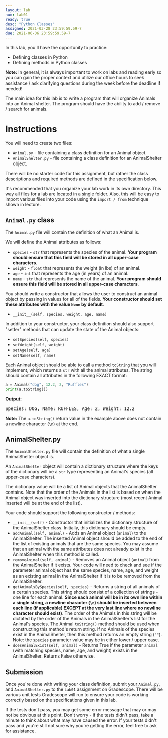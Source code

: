 ```yaml
---
layout: lab
num: lab01
ready: true
desc: "Python Classes"
assigned: 2021-03-28 23:59:59.59-7
due: 2021-06-06 23:59:59.59-7
---
```


In this lab, you'll have the opportunity to practice:

* Defining classes in Python
* Defining methods in Python classes

**Note:** In general, it is always important to work on labs and reading early so you can gain the proper context and utilize our office hours to seek assistance / ask clarifying questions during the week before the deadline if needed!

The main idea for this lab is to write a program that will organize Animals into an Animal shelter. The program should have the ability to add / remove / search for animals.

# Instructions

You will need to create two files:
* `Animal.py` - file containing a class definition for an Animal object.
* `AnimalShelter.py` - file containing a class definition for an AnimalShelter object.

There will be no starter code for this assignment, but rather the class descriptions and required methods are defined in the specification below.

It's recommended that you organize your lab work in its own directory. This way all files for a lab are located in a single folder. Also, this will be easy to import various files into your code using the `import / from` technique shown in lecture.

## `Animal.py` class

The `Animal.py` file will contain the definition of what an Animal is.

We will define the Animal attributes as follows:

* `species` - `str` that represents the species of the animal. <b>Your program should ensure that this field will be stored in all upper-case characters</b>.
* `weight` - `float` that represents the weight (in lbs) of an animal.
* `age` - `int` that represents the age (in years) of an animal.
* `name` - `str` that represents the name of the animal. <b>Your program should ensure this field will be stored in all upper-case characters</b>.

You should write a constructor that allows the user to construct an animal object by passing in values for all of the fields. <b>Your constructor should set these attributes with the value `None` by default</b>.

* `__init__(self, species, weight, age, name)`

In addition to your constructor, your class definition should also support "setter" methods that can update the state of the Animal objects:

* `setSpecies(self, species)`
* `setWeight(self, weight)`
* `setAge(self, age)`
* `setName(self, name)`

Each Animal object should be able to call a method `toString` that you will implement, which returns a `str` with all the animal attributes. The string should contain all attributes in the following EXACT format:

```python
a = Animal("dog", 12.2, 2, "Ruffles")
print(a.toString())
```

<b>Output:</b>

<tt>
Species: DOG, Name: RUFFLES, Age: 2, Weight: 12.2
</tt>

<b>Note:</b> The `a.toString()` return value in the example above does not contain a newline character (`\n`) at the end.

## AnimalShelter.py

The `AnimalShelter.py` file will contain the definition of what a single AnimalShelter object is.

An `AnimalShelter` object will contain a dictionary structure where the keys of the dictionary will be a `str` type representing an Animal's species (all upper-case characters).

The dictionary value will be a list of Animal objects that the AnimalShelter contains. Note that the order of the Animals in the list is based on when the Animal object was inserted into the dictionary structure (most recent Animal inserted will be at the end of the list).

Your code should support the following constructor / methods:

* `__init__(self)` - Constructor that initializes the dictionary structure of the AnimalShelter class. Initially, this dictionary should be empty.
* `addAnimal(self, animal)` - Adds an Animal object (`animal`) to the AnimalShelter. The inserted Animal object should be added to the end of the list of existing animals that are the same species. You may assume that an animal with the same attributes does not already exist in the AnimalShelter when this method is called.
* `removeAnimal(self, animal)` - Removes an Animal object (`animal`) from the AnimalShelter if it exists. Your code will need to check and see if the parameter animal object has the same species, name, age, and weight as an existing animal in the AnimalShelter if it is to be removed from the AnimalShelter.
* `getAnimalsBySpecies(self, species)` - Returns a string of all animals of a certain species. This string should consist of a collection of strings - one line for each animal. <b>Since each animal will be in its own line within a single string, a newline character (`\n`) should be inserted between each line (if applicable) EXCEPT at the very last line where no newline character should exist)</b>. The order of the Animals in this string will be dictated by the order of the Animals in the AnimalShelter's list for the Animal's species. The Animal `toString()` method should be used when constructing this method's return string. If no Animals of the species exist in the AnimalShelter, then this method returns an empty string (`""`). Note: the `species` parameter value may be in either lower / upper case.
* `doesAnimalExist(self, animal)` - Returns True if the parameter `animal` (with matching species, name, age, and weight) exists in the AnimalShelter. Returns False otherwise.

## Submission

Once you're done with writing your class definition, submit your `Animal.py`, and `AnimalShelter.py` to the `Lab01` assignment on Gradescope. There will be various unit tests Gradescope will run to ensure your code is working correctly based on the specifications given in this lab.

If the tests don't pass, you may get some error message that may or may not be obvious at this point. Don't worry - if the tests didn't pass, take a minute to think about what may have caused the error. If your tests didn't pass and you're still not sure why you're getting the error, feel free to ask for assistance.
